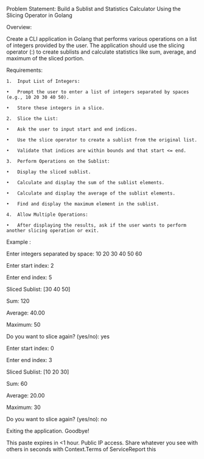 Problem Statement: Build a Sublist and Statistics Calculator Using the Slicing Operator in Golang



Overview:



Create a CLI application in Golang that performs various operations on a list of integers provided by the user. The application should use the slicing operator (:) to create sublists and calculate statistics like sum, average, and maximum of the sliced portion.



Requirements:

	1.	Input List of Integers:

	•	Prompt the user to enter a list of integers separated by spaces (e.g., 10 20 30 40 50).

	•	Store these integers in a slice.

	2.	Slice the List:

	•	Ask the user to input start and end indices.

	•	Use the slice operator to create a sublist from the original list.

	•	Validate that indices are within bounds and that start <= end.

	3.	Perform Operations on the Sublist:

	•	Display the sliced sublist.

	•	Calculate and display the sum of the sublist elements.

	•	Calculate and display the average of the sublist elements.

	•	Find and display the maximum element in the sublist.

	4.	Allow Multiple Operations:

	•	After displaying the results, ask if the user wants to perform another slicing operation or exit.



Example :



Enter integers separated by space: 10 20 30 40 50 60

Enter start index: 2

Enter end index: 5



Sliced Sublist: [30 40 50]

Sum: 120

Average: 40.00

Maximum: 50



Do you want to slice again? (yes/no): yes

Enter start index: 0

Enter end index: 3



Sliced Sublist: [10 20 30]

Sum: 60

Average: 20.00

Maximum: 30



Do you want to slice again? (yes/no): no

Exiting the application. Goodbye!

This paste expires in <1 hour. Public IP access. Share whatever you see with others in seconds with Context.Terms of ServiceReport this